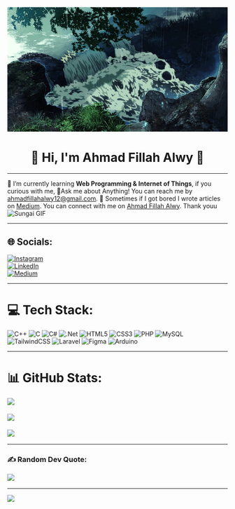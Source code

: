 <!-- ![](gif-display/sungai.gif) -->
<img src="gif-display/sungai.gif" alt="Sungai GIF" width="800" />
<center><h1>💫 Hi, I'm Ahmad Fillah Alwy 👋</h1></center>

---

🌱 I’m currently learning **Web Programming & Internet of Things**, if you curious with me, 💬Ask me about Anything! You can reach me by [ahmadfillahalwy12@gmail.com](mailto:ahmadfillahalwy12@gmail.com). 📝 Sometimes if I got bored I wrote articles on [Medium](https://medium.com/@fillahalwy). You can connect with me on [Ahmad Fillah Alwy](https://www.linkedin.com/in/ahmadfillahalwy/). Thank youu <br>
<img src="https://media4.giphy.com/media/v1.Y2lkPTc5MGI3NjExN2k1OHJ1Z292ZHhqOGgxczg2MHdhZWdvd3lhOGViYzNzNzZ1dHI1OCZlcD12MV9pbnRlcm5hbF9naWZfYnlfaWQmY3Q9Zw/fzyOvQ7jJplVHhz895/giphy.gif" alt="Sungai GIF" width="200"/> 

---

## 🌐 Socials:
[![Instagram](https://img.shields.io/badge/Instagram-%23E4405F.svg?logo=Instagram&logoColor=white)](https://instagram.com/a.fillahalwy)  
[![LinkedIn](https://img.shields.io/badge/LinkedIn-%230077B5.svg?logo=linkedin&logoColor=white)](https://linkedin.com/in/ahmadfillahalwy)  
[![Medium](https://img.shields.io/badge/Medium-12100E?logo=medium&logoColor=white)](https://medium.com/@fillahalwy)  

---

# 💻 Tech Stack:
![C++](https://img.shields.io/badge/c++-%2300599C.svg?style=flat-square&logo=c%2B%2B&logoColor=white)  ![C](https://img.shields.io/badge/c-%2300599C.svg?style=flat-square&logo=c&logoColor=white)  ![C#](https://img.shields.io/badge/c%23-%23239120.svg?style=flat-square&logo=csharp&logoColor=white)  ![.Net](https://img.shields.io/badge/.NET-5C2D91?style=flat-square&logo=.net&logoColor=white)  ![HTML5](https://img.shields.io/badge/html5-%23E34F26.svg?style=flat-square&logo=html5&logoColor=white)  ![CSS3](https://img.shields.io/badge/css3-%231572B6.svg?style=flat-square&logo=css3&logoColor=white)   ![PHP](https://img.shields.io/badge/php-%23777BB4.svg?style=flat-square&logo=php&logoColor=white)   ![MySQL](https://img.shields.io/badge/mysql-4479A1.svg?style=flat-square&logo=mysql&logoColor=white)  ![TailwindCSS](https://img.shields.io/badge/tailwindcss-%2338B2AC.svg?style=flat-square&logo=tailwind-css&logoColor=white)  ![Laravel](https://img.shields.io/badge/laravel-%23FF2D20.svg?style=flat-square&logo=laravel&logoColor=white)   ![Figma](https://img.shields.io/badge/figma-%23F24E1E.svg?style=flat-square&logo=figma&logoColor=white)  ![Arduino](https://img.shields.io/badge/-Arduino-00979D?style=flat-square&logo=Arduino&logoColor=white)  

---

# 📊 GitHub Stats:
![](https://github-readme-stats.vercel.app/api?username=fillahalwy&theme=dark&hide_border=false&include_all_commits=true&count_private=true)<br>  
![](https://github-readme-streak-stats.herokuapp.com/?user=fillahalwy&theme=dark&hide_border=false)<br>  
![](https://github-readme-stats.vercel.app/api/top-langs/?username=fillahalwy&theme=dark&hide_border=false&include_all_commits=true&count_private=true&layout=compact)

---

### ✍️ Random Dev Quote:
![](https://quotes-github-readme.vercel.app/api?type=horizontal&theme=radical)

---

[![](https://visitcount.itsvg.in/api?id=fillahalwy&icon=0&color=0)](https://visitcount.itsvg.in)

